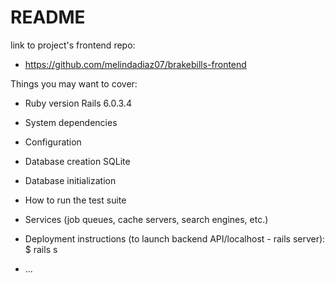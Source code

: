 # README

link to project's frontend repo:
- https://github.com/melindadiaz07/brakebills-frontend


Things you may want to cover:

* Ruby version
Rails 6.0.3.4

* System dependencies


* Configuration

* Database creation
SQLite

* Database initialization

* How to run the test suite

* Services (job queues, cache servers, search engines, etc.)

* Deployment instructions
(to launch backend API/localhost - rails server):
$ rails s
* ...
